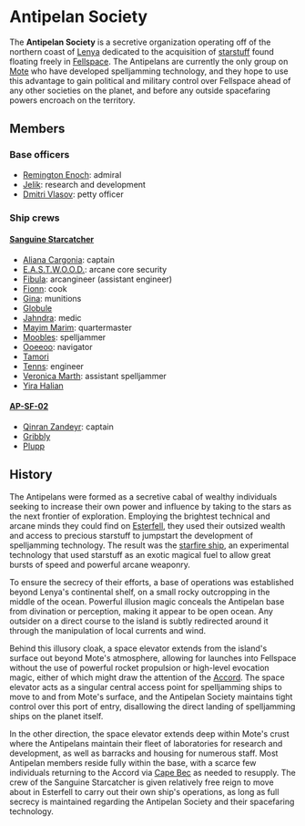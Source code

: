 # Antipelan Society

The **Antipelan Society** is a secretive organization operating off of the northern coast of [Lenya](../../mote/esterfell/lenya) dedicated to the acquisition of [starstuff](../../artifacts/starstuff.md) found floating freely in [Fellspace](../../astronomy/fellspace). The Antipelans are currently the only group on [Mote](../../mote) who have developed spelljamming technology, and they hope to use this advantage to gain political and military control over Fellspace ahead of any other societies on the planet, and before any outside spacefaring powers encroach on the territory.

## Members

### Base officers

- [Remington Enoch](members/remington-enoch): admiral
- [Jelik](members/jelik): research and development
- [Dmitri Vlasov](members/dmitri-vlasov): petty officer

### Ship crews

#### [Sanguine Starcatcher](fleet/sanguine-starcatcher)

- [Aliana Cargonia](members/aliana-cargonia): captain
- [E.A.S.T.W.O.O.D.](members/eastwood): arcane core security
- [Fibula](members/fibula): arcangineer (assistant engineer)
- [Fionn](members/fionn): cook
- [Gina](members/gina): munitions
- [Globule](members/globule)
- [Jahndra](members/jahndra): medic
- [Mayim Marim](members/mayim-marim): quartermaster
- [Moobles](members/moobles): spelljammer
- [Ooeeoo](members/ooeeoo): navigator
- [Tamori](members/tamori)
- [Tenns](members/tenns): engineer
- [Veronica Marth](members/veronica-marth): assistant spelljammer
- [Yira Halian](members/yira-halian)

#### [AP-SF-02](fleet/ap-sf-02)

- [Qinran Zandeyr](members/qinran-zandeyr): captain
- [Gribbly](members/gribbly)
- [Plupp](members/plupp)

## History

The Antipelans were formed as a secretive cabal of wealthy individuals seeking to increase their own power and influence by taking to the stars as the next frontier of exploration. Employing the brightest technical and arcane minds they could find on [Esterfell](../../mote/esterfell), they used their outsized wealth and access to precious starstuff to jumpstart the development of spelljamming technology. The result was the [starfire ship](../../technology/starstuff-ships/starfire-ship), an experimental technology that used starstuff as an exotic magical fuel to allow great bursts of speed and powerful arcane weaponry.

To ensure the secrecy of their efforts, a base of operations was established beyond Lenya's continental shelf, on a small rocky outcropping in the middle of the ocean. Powerful illusion magic conceals the Antipelan base from divination or perception, making it appear to be open ocean. Any outsider on a direct course to the island is subtly redirected around it through the manipulation of local currents and wind.

Behind this illusory cloak, a space elevator extends from the island's surface out beyond Mote's atmosphere, allowing for launches into Fellspace without the use of powerful rocket propulsion or high-level evocation magic, either of which might draw the attention of the [Accord](../../societies/esterfell-accord). The space elevator acts as a singular central access point for spelljamming ships to move to and from Mote's surface, and the Antipelan Society maintains tight control over this port of entry, disallowing the direct landing of spelljamming ships on the planet itself.

In the other direction, the space elevator extends deep within Mote's crust where the Antipelans maintain their fleet of laboratories for research and development, as well as barracks and housing for numerous staff. Most Antipelan members reside fully within the base, with a scarce few individuals returning to the Accord via [Cape Bec](../../societies/esterfell-accord/cape-bec) as needed to resupply. The crew of the Sanguine Starcatcher is given relatively free reign to move about in Esterfell to carry out their own ship's operations, as long as full secrecy is maintained regarding the Antipelan Society and their spacefaring technology.

